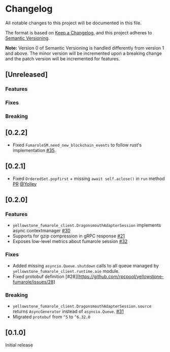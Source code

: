 # Changelog

All notable changes to this project will be documented in this file.

The format is based on [Keep a Changelog](https://keepachangelog.com/en/1.0.0/),
and this project adheres to [Semantic Versioning](https://semver.org/spec/v2.0.0.html).

**Note:** Version 0 of Semantic Versioning is handled differently from version 1 and above.
The minor version will be incremented upon a breaking change and the patch version will be incremented for features.

## [Unreleased]

### Features

### Fixes

### Breaking

## [0.2.2]

- Fixed `FumaroleSM.need_new_blockchain_events` to follow rust's implementation [#35](https://github.com/rpcpool/yellowstone-fumarole/issues/35).

## [0.2.1]

- Fixed `OrderedSet.popfirst` + missing `await self.aclose()` in `run` method [PR](https://github.com/rpcpool/yellowstone-fumarole/pull/33) [@Yolley](https://github.com/Yolley)

## [0.2.0]

### Features

- `yellowstone_fumarole_client.DragonsmouthAdapterSession` implements async contextmanager [#30](https://github.com/rpcpool/yellowstone-fumarole/issues/30)
- Supports for gzip compression in gRPC response [#21](https://github.com/rpcpool/yellowstone-fumarole/issues/21)
- Exposes low-level metrics about fumarole session [#32](https://github.com/rpcpool/yellowstone-fumarole/issues/32)

### Fixes

- Added missing `asyncio.Queue.shutdown` calls to all queue managed by `yellowstone_fumarole_client.runtime.aio` module.
- Fixed protobuf definition [#28][https://github.com/rpcpool/yellowstone-fumarole/issues/28]

### Breaking

- `yellowstone_fumarole_client.DragonsmouthAdapterSession.source` returns `AsyncGenerator` instead of `asyncio.Queue`. [#31](https://github.com/rpcpool/yellowstone-fumarole/issues/31)
- Migrated `protobuf` from `^5` to `^6.32.0` 

## [0.1.0]

Initial release